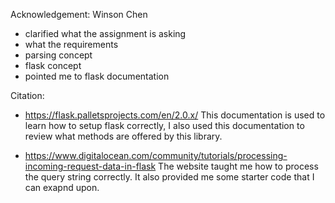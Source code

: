 Acknowledgement:
Winson Chen 
  - clarified what the assignment is asking
  - what the requirements
  - parsing concept
  - flask concept
  - pointed me to flask documentation

Citation:
  - https://flask.palletsprojects.com/en/2.0.x/
    This documentation is used to learn how to setup flask correctly, I also used this documentation to review what methods are offered by this library.
    
  - https://www.digitalocean.com/community/tutorials/processing-incoming-request-data-in-flask
    The website taught me how to process the query string correctly. It also provided me some starter code that I can exapnd upon. 
